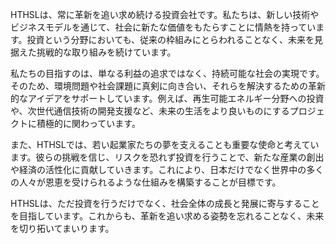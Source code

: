 HTHSLは、常に革新を追い求め続ける投資会社です。私たちは、新しい技術やビジネスモデルを通じて、社会に新たな価値をもたらすことに情熱を持っています。投資という分野においても、従来の枠組みにとらわれることなく、未来を見据えた挑戦的な取り組みを続けています。

私たちの目指すのは、単なる利益の追求ではなく、持続可能な社会の実現です。そのため、環境問題や社会課題に真剣に向き合い、それらを解決するための革新的なアイデアをサポートしています。例えば、再生可能エネルギー分野への投資や、次世代通信技術の開発支援など、未来の生活をより良いものにするプロジェクトに積極的に関わっています。

また、HTHSLでは、若い起業家たちの夢を支えることも重要な使命と考えています。彼らの挑戦を信じ、リスクを恐れず投資を行うことで、新たな産業の創出や経済の活性化に貢献していきます。これにより、日本だけでなく世界中の多くの人々が恩恵を受けられるような仕組みを構築することが目標です。

HTHSLは、ただ投資を行うだけでなく、社会全体の成長と発展に寄与することを目指しています。これからも、革新を追い求める姿勢を忘れることなく、未来を切り拓いてまいります。